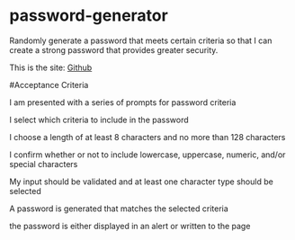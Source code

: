 # password-generator

 Randomly generate a password that meets certain criteria
so  that I can create a strong password that provides greater security.

This is the site:
[Github](https://latifah2022.github.io/password-generator/)

#Acceptance Criteria

I am presented with a series of prompts for password criteria

I select which criteria to include in the password

 I choose a length of at least 8 characters and no more than 128 characters

I confirm whether or not to include lowercase, uppercase, numeric, and/or special characters

My input should be validated and at least one character type should be selected

 A password is generated that matches the selected criteria

 the password is either displayed in an alert or written to the page